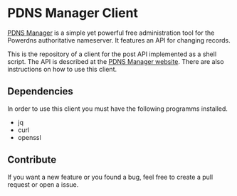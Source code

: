 # PDNS Manager Client

[PDNS Manager](https://pdnsmanager.org) is a simple yet powerful free administration tool for the
Powerdns authoritative nameserver. It features an API for changing records.

This is the repository of a client for the post API implemented as a shell script. The API
is described at the [PDNS Manager website](https://pdnsmanager.org/documentation/api). 
There are also instructions on how to use this client.

## Dependencies
In order to use this client you must have the following programms installed.

* jq
* curl
* openssl

## Contribute
If you want a new feature or you found a bug, feel free to create a pull request or open a issue.
